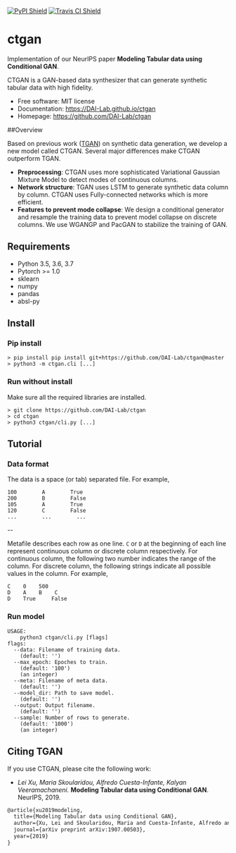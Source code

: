 [![PyPI Shield](https://img.shields.io/pypi/v/ctgan.svg)](https://pypi.python.org/pypi/ctgan)
[![Travis CI Shield](https://travis-ci.org/DAI-Lab/ctgan.svg?branch=master)](https://travis-ci.org/DAI-Lab/ctgan)

# ctgan

Implementation of our NeurIPS paper **Modeling Tabular data using Conditional GAN**. 

CTGAN is a GAN-based data synthesizer that can generate synthetic tabular data with high fidelity. 

- Free software: MIT license
- Documentation: https://DAI-Lab.github.io/ctgan
- Homepage: https://github.com/DAI-Lab/ctgan


##Overview

Based on previous work ([TGAN](https://github.com/DAI-Lab/tgan)) on synthetic data generation, we develop a new model called CTGAN. Several major differences make CTGAN outperform TGAN.

- **Preprocessing**: CTGAN uses more sophisticated Variational Gaussian Mixture Model to detect modes of continuous columns. 
- **Network structure**: TGAN uses LSTM to generate synthetic data column by column. CTGAN uses Fully-connected networks which is more efficient. 
- **Features to prevent mode collapse**: We design a conditional generator and resample the training data to prevent model collapse on discrete columns. We use WGANGP and PacGAN to stabilize the training of GAN.

## Requirements
- Python 3.5, 3.6, 3.7
- Pytorch >= 1.0
- sklearn
- numpy
- pandas
- absl-py

## Install
### Pip install
```
> pip install pip install git+https://github.com/DAI-Lab/ctgan@master
> python3 -m ctgan.cli [...]
```

### Run without install
Make sure all the required libraries are installed. 

```
> git clone https://github.com/DAI-Lab/ctgan
> cd ctgan
> python3 ctgan/cli.py [...]
```

## Tutorial
### Data format
The data is a space (or tab) separated file. For example,

```
100        A        True
200        B        False
105        A        True
120        C        False
...        ...        ...
```

--

Metafile describes each row as one line. `C` or `D` at the beginning of each line represent continuous column or discrete column respectively. For continuous column, the following two number indicates the range of the column. For discrete column, the following strings indicate all possible values in the column. For example,

```
C    0    500
D    A    B    C
D    True     False
```


### Run model
```
USAGE: 
    python3 ctgan/cli.py [flags]
flags:
  --data: Filename of training data.
    (default: '')
  --max_epoch: Epoches to train.
    (default: '100')
    (an integer)
  --meta: Filename of meta data.
    (default: '')
  --model_dir: Path to save model.
    (default: '')
  --output: Output filename.
    (default: '')
  --sample: Number of rows to generate.
    (default: '1000')
    (an integer)
```

## Citing TGAN

If you use CTGAN, please cite the following work:

- *Lei Xu, Maria Skoularidou, Alfredo Cuesta-Infante, Kalyan Veeramachaneni.* **Modeling Tabular data using Conditional GAN**. NeurIPS, 2019.

```LaTeX
@article{xu2019modeling,
  title={Modeling Tabular data using Conditional GAN},
  author={Xu, Lei and Skoularidou, Maria and Cuesta-Infante, Alfredo and Veeramachaneni, Kalyan},
  journal={arXiv preprint arXiv:1907.00503},
  year={2019}
}
```